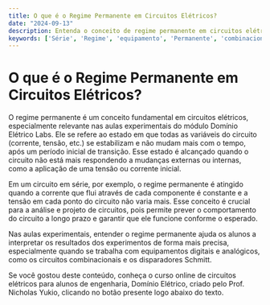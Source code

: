 ```yaml
---
title: O que é o Regime Permanente em Circuitos Elétricos?
date: "2024-09-13"
description: Entenda o conceito de regime permanente em circuitos elétricos e sua importância nas aulas experimentais.
keywords: ['Série', 'Regime', 'equipamento', 'Permanente', 'combinacional', 'Schmitt', 'Digital']
---
```


# O que é o Regime Permanente em Circuitos Elétricos?

O regime permanente é um conceito fundamental em circuitos elétricos, especialmente relevante nas aulas experimentais do módulo Domínio Elétrico Labs. Ele se refere ao estado em que todas as variáveis do circuito (corrente, tensão, etc.) se estabilizam e não mudam mais com o tempo, após um período inicial de transição. Esse estado é alcançado quando o circuito não está mais respondendo a mudanças externas ou internas, como a aplicação de uma tensão ou corrente inicial.

Em um circuito em série, por exemplo, o regime permanente é atingido quando a corrente que flui através de cada componente é constante e a tensão em cada ponto do circuito não varia mais. Esse conceito é crucial para a análise e projeto de circuitos, pois permite prever o comportamento do circuito a longo prazo e garantir que ele funcione conforme o esperado.

Nas aulas experimentais, entender o regime permanente ajuda os alunos a interpretar os resultados dos experimentos de forma mais precisa, especialmente quando se trabalha com equipamentos digitais e analógicos, como os circuitos combinacionais e os disparadores Schmitt.

Se você gostou deste conteúdo, conheça o curso online de circuitos elétricos para alunos de engenharia, Domínio Elétrico, criado pelo Prof. Nicholas Yukio, clicando no botão presente logo abaixo do texto.